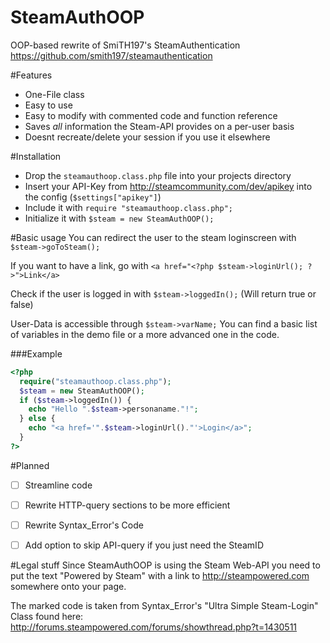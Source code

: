 # SteamAuthOOP
OOP-based rewrite of SmiTH197's SteamAuthentication https://github.com/smith197/steamauthentication

#Features
- One-File class
- Easy to use
- Easy to modify with commented code and function reference
- Saves *all* information the Steam-API provides on a per-user basis
- Doesnt recreate/delete your session if you use it elsewhere

#Installation
- Drop the `steamauthoop.class.php` file into your projects directory
- Insert your API-Key from http://steamcommunity.com/dev/apikey into the config (`$settings["apikey"]`)
- Include it with `require "steamauthoop.class.php";`
- Initialize it with `$steam = new SteamAuthOOP();`

#Basic usage
You can redirect the user to the steam loginscreen with
`$steam->goToSteam();`

If you want to have a link, go with
`<a href="<?php $steam->loginUrl(); ?>">Link</a>`


Check if the user is logged in with
`$steam->loggedIn();`
(Will return true or false)


User-Data is accessible through `$steam->varName;`
You can find a basic list of variables in the demo file or a more advanced one in the code.


###Example

```php
<?php
  require("steamauthoop.class.php");
  $steam = new SteamAuthOOP();
  if ($steam->loggedIn()) {
    echo "Hello ".$steam->personaname."!";
  } else {
    echo "<a href='".$steam->loginUrl()."'>Login</a>";
  }
?>
```


#Planned
* [ ] Streamline code
* [ ] Rewrite HTTP-query sections to be more efficient
* [ ] Rewrite Syntax_Error's Code
* [ ] Add option to skip API-query if you just need the SteamID


#Legal stuff
Since SteamAuthOOP is using the Steam Web-API you need to put the text "Powered by Steam" with a link to http://steampowered.com somewhere onto your page.

The marked code is taken from Syntax_Error's "Ultra Simple Steam-Login" Class found here: http://forums.steampowered.com/forums/showthread.php?t=1430511
